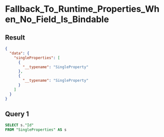 # Fallback_To_Runtime_Properties_When_No_Field_Is_Bindable

## Result

```json
{
  "data": {
    "singleProperties": [
      {
        "__typename": "SingleProperty"
      },
      {
        "__typename": "SingleProperty"
      }
    ]
  }
}
```

## Query 1

```sql
SELECT s."Id"
FROM "SingleProperties" AS s
```

